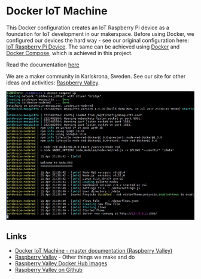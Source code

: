 # Docker IoT Machine

This Docker configuration creates an IoT Raspberry Pi device as a foundation for IoT development in our makerspace. Before using Docker, we configured our devices the hard way - see our original configuration here: [IoT Raspberry Pi Device](https://raspberry-valley.azurewebsites.net/IoT-Raspberry-Pi-Device/). The same can be achieved using [Docker](https://www.docker.com) and [Docker Compose](https://docs.docker.com/compose/), which is achieved in this project.

Read the documentation [here](https://raspberry-valley.azurewebsites.net/IoT-Raspberry-Pi-Device-on-Docker/)

We are a maker community in Karlskrona, Sweden. See our site for other ideas and activities: [Raspberry Valley](https://raspberry-valley.azurewebsites.net).

![IoT device in action](IoT-Device.jpg)

## Links

* [Docker IoT Machine - master documentation (Raspberry Valley)](https://raspberry-valley.azurewebsites.net/IoT-Raspberry-Pi-Device-on-Docker/)
* [Raspberry Valley](https://raspberry-valley.azurewebsites.net) - Other things we make and do
* [Raspberry Valley Docker Hub Images](hub.docker.com/r/raspberryvalley/)
* [Raspberry Valley on Github](https://github.com/raspberryvalley)